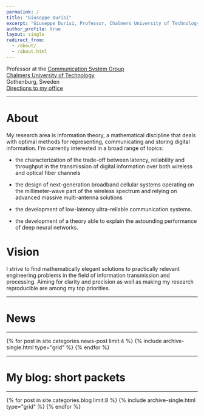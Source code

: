 ```yaml
---
permalink: /
title: "Giuseppe Durisi"
excerpt: "Giuseppe Durisi, Professor, Chalmers University of Technology, information theory, communication theory, machine learning, AI"
author_profile: true
layout: single
redirect_from: 
  - /about/
  - /about.html
---
```


Professor at the [Communication System Group](https://www.chalmers.se/en/staff/Pages/giuseppe-durisi.aspx)  
[Chalmers University of Technology](https://www.chalmers.se/sv/Sidor/default.aspx)    
Gothenburg, Sweden    
[Directions to my office](http://maps.google.com/maps/ms?ie=UTF&msa=0&msid=108483441345999380628.00049637fcf7f87e20bc4)

---
# About
My research area is information theory, a mathematical discipline that deals with optimal methods for representing, communicating and storing digital information. 
I'm currently interested in a broad range of topics:

- the characterization of the trade-off between latency, reliability and throughput in the transmission of digital information over both wireless and optical fiber channels

- the design of next-generation broadband cellular systems operating on the millimeter-wave part of the wireless spectrum and relying on advanced massive multi-antenna solutions

- the development of  low-latency ultra-reliable communication systems.

- the development of a theory able to explain the astounding performance of deep neural networks.

# Vision
I strive  to find mathematically elegant solutions to practically relevant engineering problems in the field of information transmission and processing.  Aiming for clarity and precision as well as making my research reproducible are among  my top priorities.

---
# News
---
<div class="grid__wrapper">
{% for post in site.categories.news-post limit:4 %}  
    {% include archive-single.html type="grid" %}
{% endfor %}
</div>
</div>


---

# My blog: short packets 
---
<div class="grid__wrapper">
{% for post in site.categories.blog limit:8 %}  
    {% include archive-single.html type="grid" %}
{% endfor %}
</div>